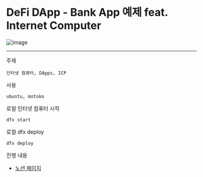 # DeFi DApp - Bank App 예제 feat. Internet Computer

![image](https://user-images.githubusercontent.com/94776135/233848386-9765ca2d-6b41-4223-875c-a14f0257c5fd.png)

---

주제
```
인터넷 컴퓨터, DApps, ICP
```

사용
```
ubuntu, motoko
```

로컬 인터넷 컴퓨터 시작
```
dfx start
```

로컬 dfx deploy
```
dfx deploy
```

진행 내용
- [노션 페이지](https://dusunax.notion.site/Internet-Computer-b2ab6664518a4a6597ffc46d60cf632a)

